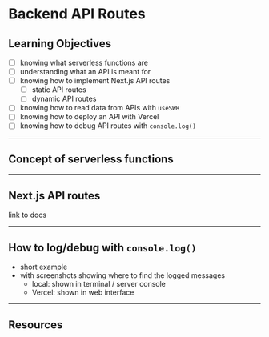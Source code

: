 # Backend API Routes

## Learning Objectives

- [ ] knowing what serverless functions are
- [ ] understanding what an API is meant for
- [ ] knowing how to implement Next.js API routes
  - [ ] static API routes
  - [ ] dynamic API routes
- [ ] knowing how to read data from APIs with `useSWR`
- [ ] knowing how to deploy an API with Vercel
- [ ] knowing how to debug API routes with `console.log()`

---

## Concept of serverless functions

---

## Next.js API routes

link to docs

---

## How to log/debug with `console.log()`

- short example
- with screenshots showing where to find the logged messages
  - local: shown in terminal / server console
  - Vercel: shown in web interface

---

## Resources
